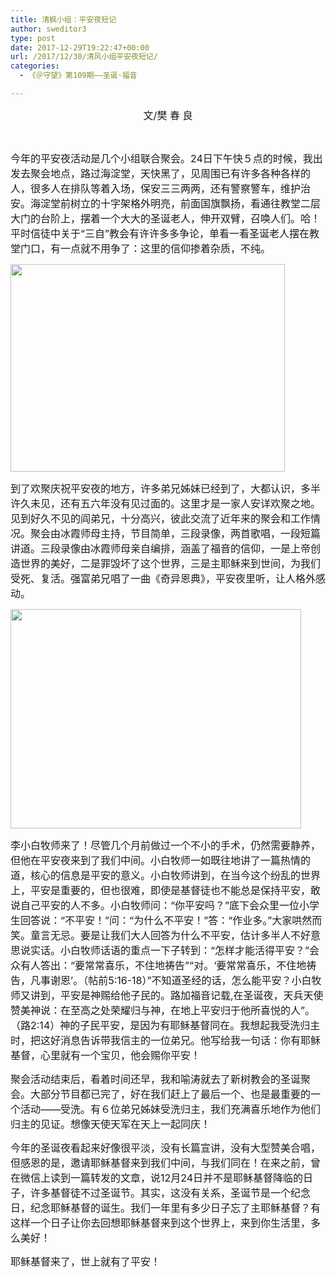 ```yaml
---
title: 清枫小组：平安夜短记
author: sweditor3
type: post
date: 2017-12-29T19:22:47+00:00
url: /2017/12/30/清风小组平安夜短记/
categories:
  - 《＠守望》第109期——圣诞·福音

---
```

<p style="text-align: center;">
  <span style="font-size: 12pt;">文/樊 春 良</span>
</p>

&nbsp;

<span style="font-size: 12pt;">今年的平安夜活动是几个小组联合聚会。24日下午快５点的时候，我出发去聚会地点，路过海淀堂，天快黑了，见周围已有许多各种各样的人，很多人在排队等着入场，保安三三两两，还有警察警车，维护治安。海淀堂前树立的十字架格外明亮，前面国旗飘扬，看通往教堂二层大门的台阶上，摆着一个大大的圣诞老人，伸开双臂，召唤人们。哈！平时信徒中关于“三自”教会有许许多多争论，单看一看圣诞老人摆在教堂门口，有一点就不用争了：这里的信仰掺着杂质，不纯。</span>

<img class="aligncenter wp-image-16276" src="http://t5.shwchurch.org/wp-content/uploads/2017/12/微信图片_20171229154648.jpg" alt="" width="439" height="332" />

<span style="font-size: 12pt;">到了欢聚庆祝平安夜的地方，许多弟兄姊妹已经到了，大都认识，多半许久未见，还有五六年没有见过面的。这里才是一家人安详欢聚之地。见到好久不见的阎弟兄，十分高兴，彼此交流了近年来的聚会和工作情况。聚会由冰霞师母主持，节目简单，三段录像，两首歌唱，一段短篇讲道。三段录像由冰霞师母亲自编排，涵盖了福音的信仰，一是上帝创造世界的美好，二是罪毁坏了这个世界，三是主耶稣来到世间，为我们受死、复活。强富弟兄唱了一曲《奇异恩典》，平安夜里听，让人格外感动。</span>

<img class="aligncenter  wp-image-16330" src="http://t5.shwchurch.org/wp-content/uploads/2017/12/微信图片_20171230210452.jpg" alt="" width="465" height="351" />

<span style="font-size: 12pt;">李小白牧师来了！尽管几个月前做过一个不小的手术，仍然需要静养，但他在平安夜来到了我们中间。小白牧师一如既往地讲了一篇热情的道，核心的信息是平安的意义。小白牧师讲到，在当今这个纷乱的世界上，平安是重要的，但也很难，即使是基督徒也不能总是保持平安，敢说自己平安的人不多。小白牧师问：“你平安吗？”底下会众里一位小学生回答说：“不平安！”问：“为什么不平安！”答：“作业多。”大家哄然而笑。童言无忌。要是让我们大人回答为什么不平安，估计多半人不好意思说实话。小白牧师话语的重点一下子转到：“怎样才能活得平安？”会众有人答出：“要常常喜乐，不住地祷告”“对。‘要常常喜乐，不住地祷告，凡事谢恩’。（帖前5:16-18）”不知道圣经的话，怎么能平安？小白牧师又讲到，平安是神赐给他子民的。路加福音记载,在圣诞夜，天兵天使赞美神说：在至高之处荣耀归与神，在地上平安归于他所喜悦的人”。（路2:14）神的子民平安，是因为有耶稣基督同在。我想起我受洗归主时，把这好消息告诉带我信主的一位弟兄。他写给我一句话：你有耶稣基督，心里就有一个宝贝，他会赐你平安！</span>

<span style="font-size: 12pt;">聚会活动结束后，看着时间还早，我和喻涛就去了新树教会的圣诞聚会。大部分节目都已完了，好在我们赶上了最后一个、也是最重要的一个活动——受洗。有６位弟兄姊妹受洗归主，我们充满喜乐地作为他们归主的见证。想像天使天军在天上一起同庆！</span>

<span style="font-size: 12pt;">今年的圣诞夜看起来好像很平淡，没有长篇宣讲，没有大型赞美合唱，但感恩的是，邀请耶稣基督来到我们中间，与我们同在！在来之前，曾在微信上读到一篇转发的文章，说12月24日并不是耶稣基督降临的日子，许多基督徒不过圣诞节。其实，这没有关系，圣诞节是一个纪念日，纪念耶稣基督的诞生。我们一年里有多少日子忘了主耶稣基督？有这样一个日子让你去回想耶稣基督来到这个世界上，来到你生活里，多么美好！</span>

<span style="font-size: 12pt;">耶稣基督来了，世上就有了平安！</span>